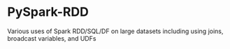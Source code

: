 # PySpark-RDD
Various uses of Spark RDD/SQL/DF on large datasets including using joins, broadcast variables, and UDFs
